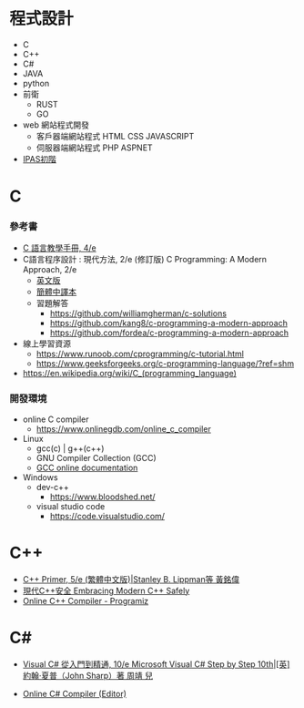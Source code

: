 # 程式設計
- C
- C++
- C#
- JAVA
- python
- 前衛
  - RUST
  - GO
- web 網站程式開發
  - 客戶器端網站程式  HTML CSS JAVASCRIPT
  - 伺服器端網站程式  PHP ASPNET 
- [IPAS初階](https://github.com/MyDearGreatTeacher/security2024/tree/main/IPAS%E5%88%9D%E9%9A%8E)

# C
### 參考書
- [C 語言教學手冊, 4/e](https://www.tenlong.com.tw/products/9789574424849?list_name=srh)
- C語言程序設計 : 現代方法, 2/e (修訂版) C Programming: A Modern Approach, 2/e
  - [英文版](https://www.tenlong.com.tw/products/9780393979503?list_name=srh)
  - [簡體中譯本](https://www.tenlong.com.tw/products/9787115565198?list_name=srh)
  - 習題解答
    - https://github.com/williamgherman/c-solutions
    - https://github.com/kang8/c-programming-a-modern-approach
    - https://github.com/fordea/c-programming-a-modern-approach 
- 線上學習資源
  - https://www.runoob.com/cprogramming/c-tutorial.html
  - https://www.geeksforgeeks.org/c-programming-language/?ref=shm   
- https://en.wikipedia.org/wiki/C_(programming_language)

### 開發環境
- online C compiler
  - https://www.onlinegdb.com/online_c_compiler
- Linux 
  - gcc(c) | g++(c++)
  - GNU Compiler Collection (GCC)
  - [GCC online documentation](https://gcc.gnu.org/onlinedocs/)
- Windows
  - dev-c++
    - https://www.bloodshed.net/ 
  - visual studio code
    - https://code.visualstudio.com/ 

# C++
- [C++ Primer, 5/e (繁體中文版)|Stanley B. Lippman等 黃銘偉](https://www.tenlong.com.tw/products/9789865021726?list_name=srh)
- [現代C++安全 Embracing Modern C++ Safely](https://www.tenlong.com.tw/products/9787111760290?list_name=srh)
- [Online C++ Compiler - Programiz](https://www.programiz.com/cpp-programming/online-compiler/)

# C#
- [Visual C# 從入門到精通, 10/e Microsoft Visual C# Step by Step 10th|[英] 約翰·夏普（John Sharp）著 周靖 兒](https://www.tenlong.com.tw/products/9787302617648?list_name=srh)

- [Online C# Compiler (Editor)](https://www.programiz.com/csharp-programming/online-compiler/)
